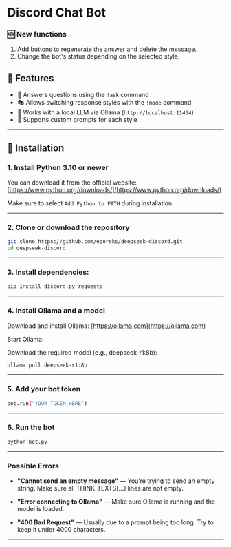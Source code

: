 # Discord Chat Bot

### 🆕 New functions

1. Add buttons to regenerate the answer and delete the message.
2. Change the bot's status depending on the selected style.

## 🧠 Features

* 💬 Answers questions using the `!ask` command
* 🎭 Allows switching response styles with the `!mode` command
* 🤖 Works with a local LLM via Ollama (`http://localhost:11434`)
* 🔧 Supports custom prompts for each style

---

## 🚀 Installation

### 1. Install Python 3.10 or newer

You can download it from the official website: [https://www.python.org/downloads/](https://www.python.org/downloads/)

Make sure to select `Add Python to PATH` during installation.

---

### 2. Clone or download the repository

```bash
git clone https://github.com/eporeks/deepseek-discord.git
cd deepseek-discord
```

---

### 3. Install dependencies:

```bash
pip install discord.py requests
```

---

### 4. Install Ollama and a model

Download and install Ollama: [https://ollama.com](https://ollama.com)

Start Ollama.

Download the required model (e.g., deepseek-r1:8b):

```bash
ollama pull deepseek-r1:8b
```

---

### 5. Add your bot token

```bash
bot.run("YOUR_TOKEN_HERE")
```

---

### 6. Run the bot

```bash
python bot.py
```

---

### Possible Errors

* **"Cannot send an empty message"** — You’re trying to send an empty string. Make sure all THINK\_TEXTS\[...] lines are not empty.

* **"Error connecting to Ollama"** — Make sure Ollama is running and the model is loaded.

* **"400 Bad Request"** — Usually due to a prompt being too long. Try to keep it under 4000 characters.

---
